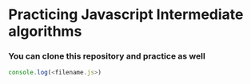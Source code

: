 # Practicing Javascript Intermediate **algorithms**

### You can clone this repository and practice as well

```javascript
console.log(<filename.js>)
```
